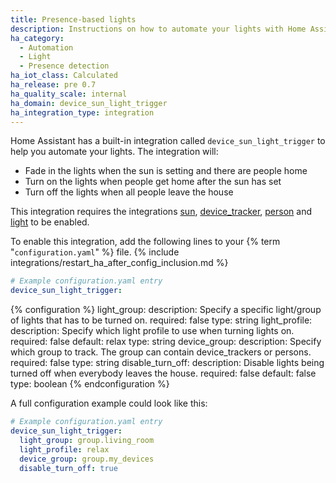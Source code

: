 ```yaml
---
title: Presence-based lights
description: Instructions on how to automate your lights with Home Assistant.
ha_category:
  - Automation
  - Light
  - Presence detection
ha_iot_class: Calculated
ha_release: pre 0.7
ha_quality_scale: internal
ha_domain: device_sun_light_trigger
ha_integration_type: integration
---
```


Home Assistant has a built-in integration called `device_sun_light_trigger` to help you automate your lights. The integration will:

- Fade in the lights when the sun is setting and there are people home
- Turn on the lights when people get home after the sun has set
- Turn off the lights when all people leave the house

This integration requires the integrations [sun](/integrations/sun/), [device_tracker](/integrations/device_tracker/), [person](/integrations/person/) and [light](/integrations/light/) to be enabled.

To enable this integration, add the following lines to your {% term "`configuration.yaml`" %} file.
{% include integrations/restart_ha_after_config_inclusion.md %}

```yaml
# Example configuration.yaml entry
device_sun_light_trigger:
```

{% configuration %}
light_group:
  description: Specify a specific light/group of lights that has to be turned on.
  required: false
  type: string
light_profile:
  description: Specify which light profile to use when turning lights on.
  required: false
  default: relax
  type: string
device_group:
  description: Specify which group to track. The group can contain device_trackers or persons.
  required: false
  type: string
disable_turn_off:
  description: Disable lights being turned off when everybody leaves the house.
  required: false
  default: false
  type: boolean
{% endconfiguration %}

A full configuration example could look like this:

```yaml
# Example configuration.yaml entry
device_sun_light_trigger:
  light_group: group.living_room
  light_profile: relax
  device_group: group.my_devices
  disable_turn_off: true
```
